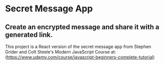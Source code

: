 # Secret Message App

## Create an encrypted message and share it with a generated link.

This project is a React version of the secret message app from Stephen Grider and Colt Steele's Modern JavaScript Course at: (https://www.udemy.com/course/javascript-beginners-complete-tutorial)
